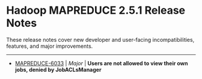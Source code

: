 # Hadoop MAPREDUCE 2.5.1 Release Notes

These release notes cover new developer and user-facing incompatibilities, features, and major improvements.

---

* [MAPREDUCE-6033](https://issues.apache.org/jira/browse/MAPREDUCE-6033) | *Major* | **Users are not allowed to view their own jobs, denied by JobACLsManager**


